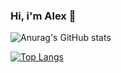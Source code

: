 ### Hi, i'm Alex 👋

![Anurag's GitHub stats](https://github-readme-stats.vercel.app/api?username=aemendes&show_icons=true&theme=dracula)

[![Top Langs](https://github-readme-stats.vercel.app/api/top-langs/?username=aemendes&layout=compact)](https://github.com/aemendes/github-readme-stats)



<!--
**aemendes/aemendes** is a ✨ _special_ ✨ repository because its `README.md` (this file) appears on your GitHub profile.

Here are some ideas to get you started:

- 🔭 I’m currently working on ...
- 🌱 I’m currently learning ...
- 👯 I’m looking to collaborate on ...
- 🤔 I’m looking for help with ...
- 💬 Ask me about ...
- 📫 How to reach me: ...
- 😄 Pronouns: ...
- ⚡ Fun fact: ...
-->
